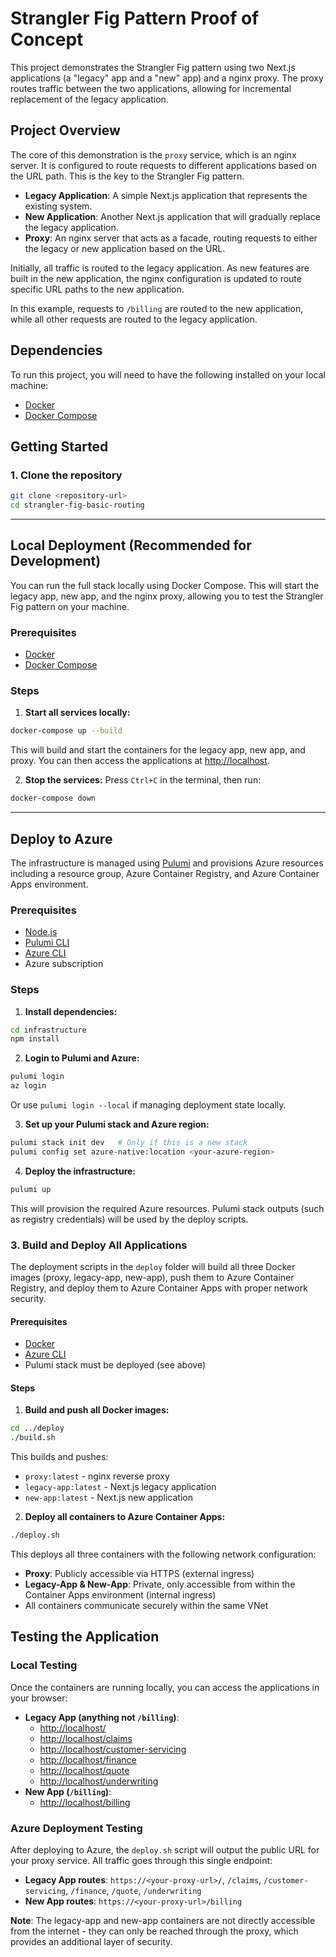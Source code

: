 # Strangler Fig Pattern Proof of Concept

This project demonstrates the Strangler Fig pattern using two Next.js applications (a "legacy" app and a "new" app) and a nginx proxy. The proxy routes traffic between the two applications, allowing for incremental replacement of the legacy application.

## Project Overview

The core of this demonstration is the `proxy` service, which is an nginx server. It is configured to route requests to different applications based on the URL path. This is the key to the Strangler Fig pattern.

- **Legacy Application**: A simple Next.js application that represents the existing system.
- **New Application**: Another Next.js application that will gradually replace the legacy application.
- **Proxy**: An nginx server that acts as a facade, routing requests to either the legacy or new application based on the URL.

Initially, all traffic is routed to the legacy application. As new features are built in the new application, the nginx configuration is updated to route specific URL paths to the new application.

In this example, requests to `/billing` are routed to the new application, while all other requests are routed to the legacy application.

## Dependencies

To run this project, you will need to have the following installed on your local machine:

- [Docker](https://docs.docker.com/get-docker/)
- [Docker Compose](https://docs.docker.com/compose/install/)

## Getting Started

### 1. Clone the repository

```bash
git clone <repository-url>
cd strangler-fig-basic-routing
```

---

## Local Deployment (Recommended for Development)

You can run the full stack locally using Docker Compose. This will start the legacy app, new app, and the nginx proxy, allowing you to test the Strangler Fig pattern on your machine.

### Prerequisites

- [Docker](https://docs.docker.com/get-docker/)
- [Docker Compose](https://docs.docker.com/compose/install/)

### Steps

1. **Start all services locally:**

```bash
docker-compose up --build
```

This will build and start the containers for the legacy app, new app, and proxy. You can then access the applications at [http://localhost](http://localhost).

2. **Stop the services:**
   Press `Ctrl+C` in the terminal, then run:

```bash
docker-compose down
```

---

## Deploy to Azure

The infrastructure is managed using [Pulumi](https://www.pulumi.com/) and provisions Azure resources including a resource group, Azure Container Registry, and Azure Container Apps environment.

### Prerequisites

- [Node.js](https://nodejs.org/)
- [Pulumi CLI](https://www.pulumi.com/docs/get-started/install/)
- [Azure CLI](https://docs.microsoft.com/en-us/cli/azure/install-azure-cli)
- Azure subscription

### Steps

1. **Install dependencies:**

```bash
cd infrastructure
npm install
```

2. **Login to Pulumi and Azure:**

```bash
pulumi login
az login
```

Or use `pulumi login --local` if managing deployment state locally.

3. **Set up your Pulumi stack and Azure region:**

```bash
pulumi stack init dev   # Only if this is a new stack
pulumi config set azure-native:location <your-azure-region>
```

4. **Deploy the infrastructure:**

```bash
pulumi up
```

This will provision the required Azure resources. Pulumi stack outputs (such as registry credentials) will be used by the deploy scripts.

### 3. Build and Deploy All Applications

The deployment scripts in the `deploy` folder will build all three Docker images (proxy, legacy-app, new-app), push them to Azure Container Registry, and deploy them to Azure Container Apps with proper network security.

#### Prerequisites

- [Docker](https://docs.docker.com/get-docker/)
- [Azure CLI](https://docs.microsoft.com/en-us/cli/azure/install-azure-cli)
- Pulumi stack must be deployed (see above)

#### Steps

1. **Build and push all Docker images:**

```bash
cd ../deploy
./build.sh
```

This builds and pushes:

- `proxy:latest` - nginx reverse proxy
- `legacy-app:latest` - Next.js legacy application
- `new-app:latest` - Next.js new application

2. **Deploy all containers to Azure Container Apps:**

```bash
./deploy.sh
```

This deploys all three containers with the following network configuration:

- **Proxy**: Publicly accessible via HTTPS (external ingress)
- **Legacy-App & New-App**: Private, only accessible from within the Container Apps environment (internal ingress)
- All containers communicate securely within the same VNet

## Testing the Application

### Local Testing

Once the containers are running locally, you can access the applications in your browser:

- **Legacy App (anything not `/billing`)**:
  - [http://localhost/](http://localhost/)
  - [http://localhost/claims](http://localhost/claims)
  - [http://localhost/customer-servicing](http://localhost/customer-servicing)
  - [http://localhost/finance](http://localhost/finance)
  - [http://localhost/quote](http://localhost/quote)
  - [http://localhost/underwriting](http://localhost/underwriting)
- **New App (`/billing`)**:
  - [http://localhost/billing](http://localhost/billing)

### Azure Deployment Testing

After deploying to Azure, the `deploy.sh` script will output the public URL for your proxy service. All traffic goes through this single endpoint:

- **Legacy App routes**: `https://<your-proxy-url>/`, `/claims`, `/customer-servicing`, `/finance`, `/quote`, `/underwriting`
- **New App routes**: `https://<your-proxy-url>/billing`

**Note**: The legacy-app and new-app containers are not directly accessible from the internet - they can only be reached through the proxy, which provides an additional layer of security.

